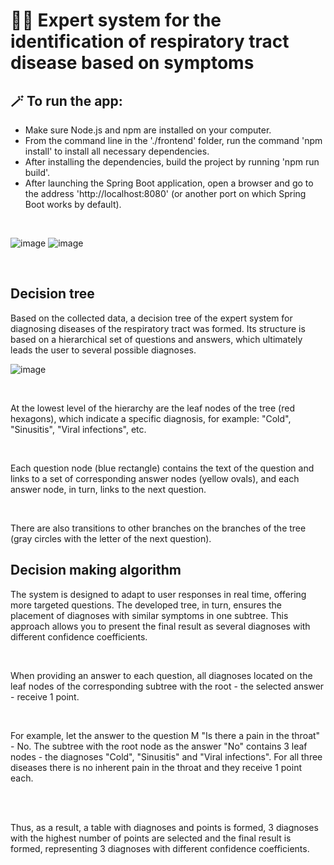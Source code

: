 # 👩‍⚕️ Expert system for the identification of respiratory tract disease based on symptoms

## 🪄 To run the app:
* Make sure Node.js and npm are installed on your computer.
* From the command line in the './frontend' folder, run the command 'npm install' to install all necessary dependencies.
* After installing the dependencies, build the project by running 'npm run build'.
* After launching the Spring Boot application, open a browser and go to the address 'http://localhost:8080' (or another port on which Spring Boot works by default).

<br />

![image](https://drive.google.com/uc?export=view&id=1DXsUJAFv7PFORPaRL9v9bugEZ5UrMHyC)
![image](https://drive.google.com/uc?export=view&id=1C46KW3a6E6G5DZoTHr6xXa4VVHoDx9SE)

<br />

## Decision tree

Based on the collected data, a decision tree of the expert system for diagnosing diseases of the respiratory tract was formed. Its structure is based on a hierarchical set of questions and answers, which ultimately leads the user to several possible diagnoses.

![image](https://drive.google.com/uc?export=view&id=1sdLKPyEVoJ10saxqqY8WR3UcFnu9btu3)

<br />

At the lowest level of the hierarchy are the leaf nodes of the tree (red hexagons), which indicate a specific diagnosis, for example: "Cold", "Sinusitis", "Viral infections", etc.

<br />

Each question node (blue rectangle) contains the text of the question and links to a set of corresponding answer nodes (yellow ovals), and each answer node, in turn, links to the next question.

<br />

There are also transitions to other branches on the branches of the tree (gray circles with the letter of the next question).

## Decision making algorithm

The system is designed to adapt to user responses in real time, offering more targeted questions.
The developed tree, in turn, ensures the placement of diagnoses with similar symptoms in one subtree. This approach allows you to present the final result as several diagnoses with different confidence coefficients.

<br />

When providing an answer to each question, all diagnoses located on the leaf nodes of the corresponding subtree with the root - the selected answer - receive 1 point.

<br />

For example, let the answer to the question M "Is there a pain in the throat" - No. The subtree with the root node as the answer "No" contains 3 leaf nodes - the diagnoses "Cold", "Sinusitis" and "Viral infections". For all three diseases there is no inherent pain in the throat and they receive 1 point each.

<br />
<br />

Thus, as a result, a table with diagnoses and points is formed, 3 diagnoses with the highest number of points are selected and the final result is formed, representing 3 diagnoses with different confidence coefficients.
